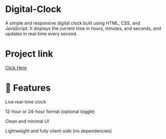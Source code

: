 # Digital-Clock
A simple and responsive digital clock built using HTML, CSS, and JavaScript. It displays the current time in hours, minutes, and seconds, and updates in real-time every second.

# Project link
[Click Here](https://stackblitz.com/edit/stackblitz-starters-vpyjvxaw?file=clock.js)

# 🚀 Features
 
Live real-time clock

12-hour or 24-hour format (optional toggle)

Clean and minimal UI

Lightweight and fully client-side (no dependencies)
